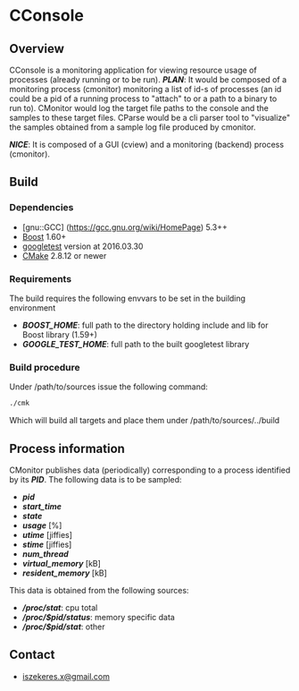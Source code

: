 # CConsole #

## Overview ##

CConsole is a monitoring application for viewing resource usage of processes (already running or to be run).
***PLAN***: It would be composed of a monitoring process (cmonitor) monitoring a list of id-s of processes (an id
could be a pid of a running process to "attach" to or a path to a binary to run to). CMonitor would log the 
target file paths to the console and the samples to these target files. CParse would be a cli parser tool to
"visualize" the samples obtained from a sample log file produced by cmonitor.


***NICE***: It is composed of a GUI (cview) and a monitoring (backend) process (cmonitor).


## Build ##
### Dependencies ###

* [gnu::GCC] (https://gcc.gnu.org/wiki/HomePage) 5.3++
* [Boost](http://www.boost.org/) 1.60+
* [googletest](https://github.com/google/googletest) version at 2016.03.30
* [CMake](https://cmake.org/) 2.8.12 or newer


### Requirements ###

The build requires the following envvars to be set in the building environment
* ***BOOST_HOME***: full path to the directory holding include and lib for Boost library (1.59+)
* ***GOOGLE_TEST_HOME***: full path to the built googletest library


### Build procedure ###

Under /path/to/sources issue the following command:

```bash
./cmk
```

Which will build all targets and place them under /path/to/sources/../build


## Process information ##

CMonitor publishes data (periodically) corresponding to a process identified by its ***PID***. The following data is to be sampled:
* ***pid***
* ***start_time***
* ***state***
* ***usage*** [%]
* ***utime*** [jiffies]
* ***stime*** [jiffies]
* ***num_thread***
* ***virtual_memory***  [kB]
* ***resident_memory*** [kB]

This data is obtained from the following sources:
* ***/proc/stat***: cpu total 
* ***/proc/$pid/status***: memory specific data
* ***/proc/$pid/stat***: other

## Contact ##

* iszekeres.x@gmail.com

